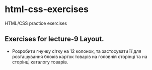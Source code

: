 # html-css-exercises

HTML/CSS practice exercises

## Exercises for lecture-9 Layout.


- Розробити гнучку сітку на 12 колонок, та застосувати її для розташування блоків карток товарів на головній сторінці та на сторінці каталогу товарів.
